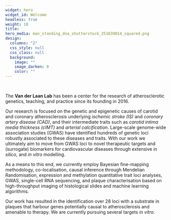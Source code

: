 ```yaml
---
widget: hero
widget_id: Welcome
headless: true
weight: 10
title: 
hero_media: man_standing_dna_shutterstock_251639014_squared.png
design:
  columns: "2"
  css_style: null
  css_class: null
  background:
    image: ""
    image_darken: 0
    color: ""
---
```

<br>

The **Van der Laan Lab** has been a center for the research of atherosclerotic genetics, teaching, and practice since its founding in 2016. 

Our research is focused on the genetic and epigenetic causes of carotid and coronary atherosclerosis underlying *ischemic stroke (IS)* and *coronary artery disease (CAD)*, and their intermediate traits such as *carotid intima media thickness (cIMT)* and *arterial calcification*. Large-scale genome-wide association studies (GWAS) have identified hundreds of genetic loci robustly associated to these diseases and traits. With our work we ultimately aim to move from GWAS loci to novel therapeutic targets and (surrogate) biomarkers for cardiovascular diseases through extensive *in silico*, and *in vitro* modelling.

As a means to this end, we currently employ Bayesian fine-mapping methodology, co-localisation, causal inference through Mendelian Randomisation, expression and methylation quantitative trait loci analyses, GWAS, single-cell RNA sequencing, and plaque characterisation based on high-throughput imaging of histological slides and machine learning algorithms. 

Our work has resulted in the identification over 28 loci with a substrate in plaques that harbour genes potentially causal to atherosclerosis and amenable to therapy. We are currently pursuing several targets *in vitro*.
